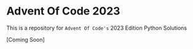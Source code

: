 # Advent Of Code 2023
This is a repository for `Advent Of Code's` 2023 Edition Python Solutions

[Coming Soon]
